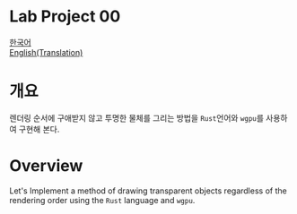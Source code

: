 # Lab Project 00

[한국어](#개요) </br>
[English(Translation)](#overview) </br>

# 개요
렌더링 순서에 구애받지 않고 투명한 물체를 그리는 방법을 `Rust`언어와 `wgpu`를 사용하여 구현해 본다.

# Overview
Let's Implement a method of drawing transparent objects regardless of the rendering order using the `Rust` language and `wgpu`.
